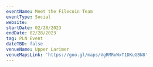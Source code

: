 ```yaml
---
eventName: Meet the Filecoin Team
eventType: Social
website: 
startDate: 02/28/2023
endDate: 02/28/2023
tag: PLN Event
dateTBD: false
venueName: Upper Larimer
venueMapsLink: 'https://goo.gl/maps/VgRMRxWxT1DKuGBN8'
---
```

